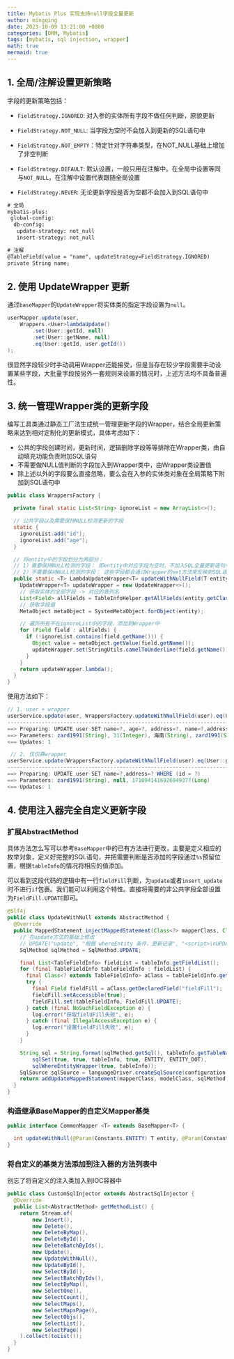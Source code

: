 ```yaml
---
title: Mybatis Plus 实现支持null字段全量更新
author: mingqing
date: 2023-10-09 13:21:00 +0800
categories: [ORM, Mybatis]
tags: [mybatis, sql injection, wrapper]
math: true
mermaid: true
---
```


## 1. 全局/注解设置更新策略

字段的更新策略包括：

- `FieldStrategy.IGNORED`: 对入参的实体所有字段不做任何判断，原貌更新

- `FieldStrategy.NOT_NULL`: 当字段为空时不会加入到更新的SQL语句中

- `FieldStrategy.NOT_EMPTY`：特定针对字符串类型，在NOT_NULL基础上增加了非空判断
- `FieldStrategy.DEFAULT`:  默认设置，一般只用在注解中。在全局中设置等同与`NOT_NULL`，在注解中设置代表跟随全局设置
- `FieldStrategy.NEVER`: 无论更新字段是否为空都不会加入到SQL语句中

```xml
# 全局
mybatis-plus:
 global-config:
  db-config:
   update-strategy: not_null
   insert-strategy: not_null

# 注解
@TableField(value = "name", updateStrategy=FieldStrategy.IGNORED)
private String name;
```

## 2. 使用 UpdateWrapper 更新

通过`baseMapper`的`UpdateWrapper`将实体类的指定字段设置为`null`。

```java
userMapper.update(user,
    Wrappers.<User>lambdaUpdate()
        .set(User::getId, null)
        .set(User::getName, null)
        .eq(User::getId, user.getId())
);
```

很显然字段较少时手动调用Wrapper还能接受，但是当存在较少字段需要手动设置某些字段，大批量字段按另外一套规则来设置的情况时，上述方法均不具备普遍性。

## 3.  统一管理Wrapper类的更新字段

编写工具类通过静态工厂法生成统一管理更新字段的Wrapper，结合全局更新策略来达到相对定制化的更新模式，具体考虑如下：

- 公共的字段创建时间，更新时间，逻辑删除字段等等排除在Wrapper类，由自动填充功能负责附加SQL语句
- 不需要做NULL值判断的字段加入到Wrapper类中，由Wrapper类设置值
- 除上述以外的字段要么直接忽略，要么会在入参的实体类对象在全局策略下附加到SQL语句中

```java
public class WrappersFactory {

  private final static List<String> ignoreList = new ArrayList<>();

  // 公共字段以及需要保持NULL检测更新的字段
  static {
    ignoreList.add("id");
    ignoreList.add("age");
  }

  // 将entity中的字段划分为两部分：
  // 1）需要保持NULL检测的字段： 即entity中对应字段为空时，不加入SQL全量更新语句中，或者由自动填充功能来附加相应的SET语句 
  // 2）不需要保持NULL检测的字段： 这些字段都会通过Wrapper的set方法来反映到SQL语句中
  public static <T> LambdaUpdateWrapper<T> updateWithNullField(T entity) {
    UpdateWrapper<T> updateWrapper = new UpdateWrapper<>();
    // 获取实体的全部字段 -> 对应的表列名
    List<Field> allFields = TableInfoHelper.getAllFields(entity.getClass());
    // 获取字段值
    MetaObject metaObject = SystemMetaObject.forObject(entity);

    // 遍历所有不在ignoreList中的字段，添加到Wrapper中
    for (Field field : allFields) {
      if (!ignoreList.contains(field.getName())) {
        Object value = metaObject.getValue(field.getName());
        updateWrapper.set(StringUtils.camelToUnderline(field.getName()), value);
      }
    }
    return updateWrapper.lambda();
  }
}
```

使用方法如下：

```java
// 1. user + wrapper
userService.update(user, WrappersFactory.updateWithNullField(user).eq(User::getId, user.getId()));
-----------------------------------------------------------------------------------
==> Preparing: UPDATE user SET name=?, age=?, address=?, name=?,address=? WHERE (id = ?)
==> Parameters: zard1991(String), 31(Integer), 海南(String), zard1991(String), 海南(String), 1710941416926949377(Long)
<== Updates: 1

 // 2. 仅仅靠wrapper
userService.update(WrappersFactory.updateWithNullField(user).eq(User::getId, user.getId()));
-----------------------------------------------------------------------------------
==> Preparing: UPDATE user SET name=?,address=? WHERE (id = ?)
==> Parameters: zard1991(String), null, 1710941416926949377(Long)
<== Updates: 1
```

## 4. 使用注入器完全自定义更新字段

### 扩展AbstractMethod

具体方法怎么写可以参考`BaseMapper`中的已有方法进行更改，主要是定义相应的枚举对象，定义好完整的SQL语句，并把需要判断是否添加的字段通过`%s`预留位置，根据`tableInfo`的情况将相应的值添加。

可以看到这段代码的逻辑中有一行`fieldFill`判断，为`update`或者`insert_update`时不进行`if`包裹。我们能可以利用这个特性。直接将需要的非公共字段全部设置为`FieldFill.UPDATE`即可。

``` java
@Slf4j
public class UpdateWithNull extends AbstractMethod {
  @Override
  public MappedStatement injectMappedStatement(Class<?> mapperClass, Class<?> modelClass, TableInfo tableInfo) {
    // 在update方法的基础上修改
    // UPDATE("update", "根据 whereEntity 条件，更新记录", "<script>\nUPDATE %s %s %s %s\n</script>"),
    SqlMethod sqlMethod = SqlMethod.UPDATE;

    final List<TableFieldInfo> fieldList = tableInfo.getFieldList();
    for (final TableFieldInfo tableFieldInfo : fieldList) {
      final Class<? extends TableFieldInfo> aClass = tableFieldInfo.getClass();
      try {
        final Field fieldFill = aClass.getDeclaredField("fieldFill");
        fieldFill.setAccessible(true);
        fieldFill.set(tableFieldInfo, FieldFill.UPDATE);
      } catch (final NoSuchFieldException e) {
        log.error("获取fieldFill失败", e);
      } catch (final IllegalAccessException e) {
        log.error("设置fieldFill失败", e);
      }
    }

    String sql = String.format(sqlMethod.getSql(), tableInfo.getTableName(),
        sqlSet(true, true, tableInfo, true, ENTITY, ENTITY_DOT),
        sqlWhereEntityWrapper(true, tableInfo));
    SqlSource sqlSource = languageDriver.createSqlSource(configuration, sql, modelClass);
    return addUpdateMappedStatement(mapperClass, modelClass, sqlMethod.getMethod(), sqlSource);
  }
}
```

### 构造继承BaseMapper的自定义Mapper基类

```java
public interface CommonMapper <T> extends BaseMapper<T> {

  int updateWithNull(@Param(Constants.ENTITY) T entity, @Param(Constants.WRAPPER) Wrapper<T> updateWrapper);
}
```

### 将自定义的基类方法添加到注入器的方法列表中

别忘了将自定义的注入类加入到IOC容器中

```java
public class CustomSqlInjector extends AbstractSqlInjector {
  @Override
  public List<AbstractMethod> getMethodList() {
    return Stream.of(
        new Insert(),
        new Delete(),
        new DeleteByMap(),
        new DeleteById(),
        new DeleteBatchByIds(),
        new Update(),
        new UpdateWithNull(),
        new UpdateById(),
        new SelectById(),
        new SelectBatchByIds(),
        new SelectByMap(),
        new SelectOne(),
        new SelectCount(),
        new SelectMaps(),
        new SelectMapsPage(),
        new SelectObjs(),
        new SelectList(),
        new SelectPage()
    ).collect(toList());
  }
}
```

